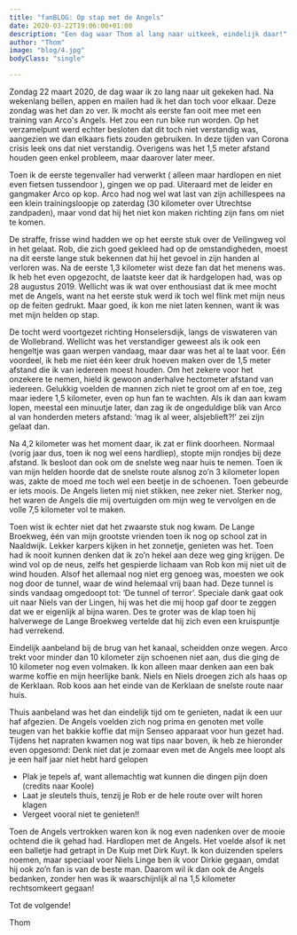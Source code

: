 ```yaml
---
title: "fanBLOG: Op stap met de Angels"
date: 2020-03-22T19:06:00+01:00
description: "Een dag waar Thom al lang naar uitkeek, eindelijk daar!"
author: "Thom"
image: "blog/4.jpg"
bodyClass: "single"

---
```


Zondag 22 maart 2020, de dag waar ik zo lang naar uit gekeken had. Na wekenlang bellen, appen en mailen had ik het dan toch voor elkaar. Deze zondag was het dan zo ver. Ik mocht als eerste fan ooit mee met een training van Arco's Angels. Het zou een run bike run worden. Op het verzamelpunt werd echter besloten dat dit toch niet verstandig was, aangezien we dan elkaars fiets zouden gebruiken. In deze tijden van Corona crisis leek ons dat niet verstandig. Overigens was het 1,5 meter afstand houden geen enkel probleem, maar daarover later meer. 

Toen ik de eerste tegenvaller had verwerkt ( alleen maar hardlopen en niet even fietsen tussendoor ), gingen we op pad. Uiteraard met de leider en gangmaker Arco op kop. Arco had nog wel wat last van zijn achillespees na een klein trainingsloopje op zaterdag (30 kilometer over Utrechtse zandpaden), maar vond dat hij het niet kon maken richting zijn fans om niet te komen. 

De straffe, frisse wind hadden we op het eerste stuk over de Veilingweg vol in het gelaat. Rob, die zich goed gekleed had op de omstandigheden, moest na dit eerste lange stuk bekennen dat hij het gevoel in zijn handen al verloren was. Na de eerste 1,3 kilometer wist deze fan dat het menens was. Ik heb het even opgezocht, de laatste keer dat ik hardgelopen had, was op 28 augustus 2019. Wellicht was ik wat over enthousiast dat ik mee mocht met de Angels, want na het eerste stuk werd ik toch wel flink met mijn neus op de feiten gedrukt. Maar goed, ik kon me niet laten kennen, want ik was met mijn helden op stap. 

De tocht werd voortgezet richting Honselersdijk, langs de viswateren van de Wollebrand. Wellicht was het verstandiger geweest als ik ook een hengeltje was gaan werpen vandaag, maar daar was het al te laat voor. Eén voordeel, ik heb me niet één keer druk hoeven maken over de 1,5 meter afstand die ik van iedereen moest houden. Om het zekere voor het onzekere te nemen, hield ik gewoon anderhalve hectometer afstand van iedereen. Gelukkig voelden de mannen zich niet te groot om af en toe, zeg maar iedere 1,5 kilometer, even op hun fan te wachten. Als ik dan aan kwam lopen, meestal een minuutje later, dan zag ik de ongeduldige blik van Arco al van honderden meters afstand: ‘mag ik al weer, alsjeblieft?!’ zei zijn gelaat dan. 

Na 4,2 kilometer was het moment daar, ik zat er flink doorheen. Normaal (vorig jaar dus, toen ik nog wel eens hardliep), stopte mijn rondjes bij deze afstand. Ik besloot dan ook om de snelste weg naar huis te nemen. Toen ik van mijn helden hoorde dat de snelste route alsnog zo’n 3 kilometer lopen was, zakte de moed me toch wel een beetje in de schoenen. Toen gebeurde er iets moois. De Angels lieten mij niet stikken, nee zeker niet. Sterker nog, het waren de Angels die mij overtuigden om mijn weg te vervolgen en de volle 7,5 kilometer vol te maken. 

Toen wist ik echter niet dat het zwaarste stuk nog kwam. De Lange Broekweg, één van mijn grootste vrienden toen ik nog op school zat in Naaldwijk. Lekker karpers kijken in het zonnetje, genieten was het. Toen had ik nooit kunnen denken dat ik zo’n hekel aan deze weg ging krijgen. De wind vol op de neus, zelfs het gespierde lichaam van Rob kon mij niet uit de wind houden. Alsof het allemaal nog niet erg genoeg was, moesten we ook nog door de tunnel, waar de wind helemaal vrij baan had. Deze tunnel is sinds vandaag omgedoopt tot: ‘De tunnel of terror’. Speciale dank gaat ook uit naar Niels van der Lingen, hij was het die mij hoop gaf door te zeggen dat we er eigenlijk al bijna waren. Des te groter was de klap toen hij halverwege de Lange Broekweg vertelde dat hij zich even een kruispuntje had verrekend. 

Eindelijk aanbeland bij de brug van het kanaal, scheidden onze wegen. Arco trekt voor minder dan 10 kilometer zijn schoenen niet aan, dus die ging de 10 kilometer nog even volmaken. Ik kon alleen maar denken aan een bak warme koffie en mijn heerlijke bank. Niels en Niels droegen zich als haas op de Kerklaan. Rob koos aan het einde van de Kerklaan de snelste route naar huis. 

Thuis aanbeland was het dan eindelijk tijd om te genieten, nadat ik een uur haf afgezien. De Angels voelden zich nog prima en genoten met volle teugen van het bakkie koffie dat mijn Senseo apparaat voor hun gezet had. Tijdens het napraten kwamen nog wat tips naar boven, ik heb ze hieronder even opgesomd:
Denk niet dat je zomaar even met de Angels mee loopt als je een half jaar niet hebt hard gelopen
- Plak je tepels af, want allemachtig wat kunnen die dingen pijn doen (credits naar Koole)
- Laat je sleutels thuis, tenzij je Rob er de hele route over wilt horen klagen
- Vergeet vooral niet te genieten!!

Toen de Angels vertrokken waren kon ik nog even nadenken over de mooie ochtend die ik gehad had. Hardlopen met de Angels. Het voelde alsof ik net een balletje had getrapt in De Kuip met Dirk Kuyt. Ik kon duizenden spelers noemen, maar speciaal voor Niels Linge ben ik voor Dirkie gegaan, omdat hij ook zo’n fan is van de beste man. Daarom wil ik dan ook de Angels bedanken, zonder hen was ik waarschijnlijk al na 1,5 kilometer rechtsomkeert gegaan!

Tot de volgende!

Thom